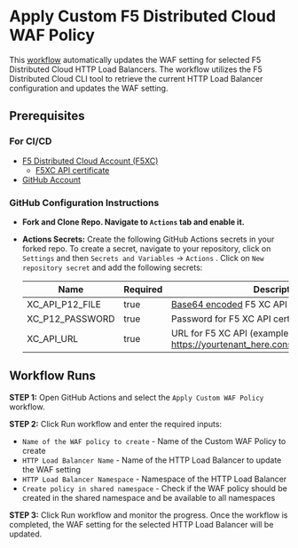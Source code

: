 # Apply Custom F5 Distributed Cloud WAF Policy

This [workflow](/actions/workflows/apply-waf-policy.yaml) automatically updates the WAF setting for selected F5 Distributed Cloud HTTP Load Balancers. The workflow utilizes the F5 Distributed Cloud CLI tool to retrieve the current HTTP Load Balancer configuration and updates the WAF setting.

## Prerequisites

### For CI/CD

- [F5 Distributed Cloud Account (F5XC)](https://console.ves.volterra.io/signup/usage_plan)
  - [F5XC API certificate](https://docs.cloud.f5.com/docs/how-to/user-mgmt/credentials)
- [GitHub Account](https://github.com)

### GitHub Configuration Instructions

- **Fork and Clone Repo. Navigate to `Actions` tab and enable it.**

- **Actions Secrets:** Create the following GitHub Actions secrets in your forked repo. To create a secret, navigate to your repository, click on `Settings` and then `Secrets and Variables` -> `Actions` . Click on `New repository secret` and add the following secrets:

  | **Name**        | **Required** | **Description**                                                                                                                             |
  | --------------- | ------------ | ------------------------------------------------------------------------------------------------------------------------------------------- |
  | XC_API_P12_FILE | true         | [Base64 encoded](https://f5devcentral.github.io/f5-xc-terraform-examples/tools/binary-to-base64-converter/index.html) F5 XC API certificate |
  | XC_P12_PASSWORD | true         | Password for F5 XC API certificate                                                                                                          |
  | XC_API_URL      | true         | URL for F5 XC API (example: https://yourtenant_here.console.ves.volterra.io/api)                                                            |

## Workflow Runs

**STEP 1:** Open GitHub Actions and select the `Apply Custom WAF Policy` workflow.

**STEP 2:** Click Run workflow and enter the required inputs:

- `Name of the WAF policy to create` - Name of the Custom WAF Policy to create
- `HTTP Load Balancer Name` - Name of the HTTP Load Balancer to update the WAF setting
- `HTTP Load Balancer Namespace` - Namespace of the HTTP Load Balancer
- `Create policy in shared namespace` - Check if the WAF policy should be created in the shared namespace and be available to all namespaces

**STEP 3:** Click Run workflow and monitor the progress. Once the workflow is completed, the WAF setting for the selected HTTP Load Balancer will be updated.
